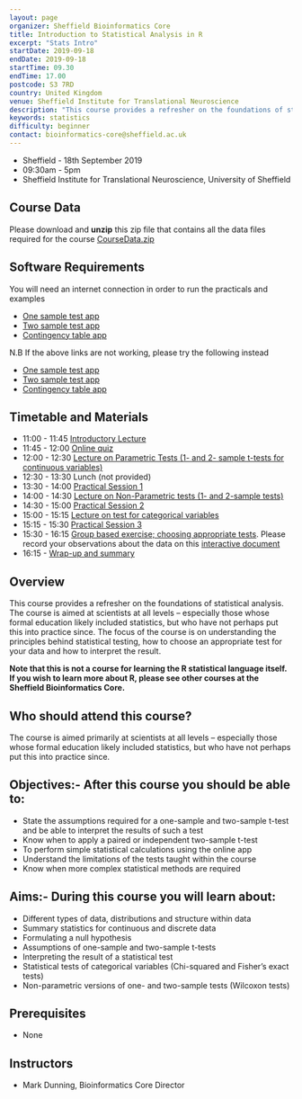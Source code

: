 ```yaml
---
layout: page
organizer: Sheffield Bioinformatics Core
title: Introduction to Statistical Analysis in R
excerpt: "Stats Intro"
startDate: 2019-09-18
endDate: 2019-09-18
startTime: 09.30
endTime: 17.00
postcode: S3 7RD
country: United Kingdom
venue: Sheffield Institute for Translational Neuroscience
description: "This course provides a refresher on the foundations of statistical analysis. Practicals are conducted using the ‘Shiny’ package; which provides an accessible interface to the R statistical language. Note that this is not a course for learning about the R statistical language itself. If you wish to learn more about R, please see other courses at the Sheffield Bioinformatics Core."
keywords: statistics
difficulty: beginner
contact: bioinformatics-core@sheffield.ac.uk
---
```


- Sheffield - 18th September 2019
- 09:30am - 5pm
- Sheffield Institute for Translational Neuroscience, University of Sheffield


## Course Data

Please download and **unzip** this zip file that contains all the data files required for the course [CourseData.zip](http://sbc.shef.ac.uk/workshops/2018-10-24-stats/CourseData.zip)

## Software Requirements

You will need an internet connection in order to run the practicals and examples

- [One sample test app](https://markdunning.shinyapps.io/OneSampleTest)
- [Two sample test app](https://markdunning.shinyapps.io/TwoSampleTest/)
- [Contingency table app](https://markdunning.shinyapps.io/contingency-table)

N.B If the above links are not working, please try the following instead

- [One sample test app](https://bioinformatics.cruk.cam.ac.uk/apps/stats/OneSampleTest/)
- [Two sample test app](https://bioinformatics.cruk.cam.ac.uk/apps/stats/TwoSampleTest/)
- [Contingency table app](https://bioinformatics.cruk.cam.ac.uk/apps/stats/contingency-table)


## Timetable and Materials

- 11:00 - 11:45 [Introductory Lecture]()
- 11:45 - 12:00 [Online quiz]()
- 12:00 - 12:30 [Lecture on Parametric Tests (1- and 2- sample t-tests for continuous variables)]()
- 12:30 - 13:30 Lunch (not provided)
- 13:30 - 14:00 [Practical Session 1]()
- 14:00 - 14:30 [Lecture on Non-Parametric tests (1- and 2-sample tests)]()
- 14:30 - 15:00 [Practical Session 2]()
- 15:00 - 15:15 [Lecture on test for categorical variables]()
- 15:15 - 15:30 [Practical Session 3]()
- 15:30 - 16:15 [Group based exercise; choosing appropriate tests](). Please record your observations about the data on this [interactive document]()
- 16:15 - [Wrap-up and summary]()


## Overview
This course provides a refresher on the foundations of statistical analysis. The course is aimed at scientists at all levels – especially those whose formal education likely included statistics, but who have not perhaps put this into practice since. The focus of the course is on understanding the principles behind statistical testing, how to choose an appropriate test for your data and how to interpret the result.

**Note that this is not a course for learning the R statistical language itself. If you wish to learn more about R, please see other courses at the Sheffield Bioinformatics Core.**

## Who should attend this course?

The course is aimed primarily at scientists at all levels – especially those whose formal education likely included statistics, but who have not perhaps put this into practice since. 

## Objectives:- After this course you should be able to:

- State the assumptions required for a one-sample and two-sample t-test and be able to interpret the results of such a test
- Know when to apply a paired or independent two-sample t-test
- To perform simple statistical calculations using the online app
- Understand the limitations of the tests taught within the course
- Know when more complex statistical methods are required


## Aims:- During this course you will learn about:

- Different types of data, distributions and structure within data
- Summary statistics for continuous and discrete data
- Formulating a null hypothesis
- Assumptions of one-sample and two-sample t-tests
- Interpreting the result of a statistical test
- Statistical tests of categorical variables (Chi-squared and Fisher’s exact tests)
- Non-parametric versions of one- and two-sample tests (Wilcoxon tests)



## Prerequisites

- None

## Instructors

- Mark Dunning, Bioinformatics Core Director


